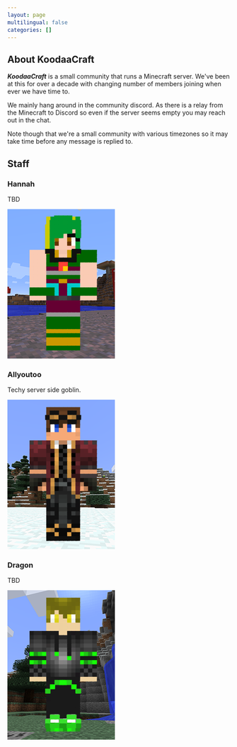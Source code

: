 ```yaml
---
layout: page
multilingual: false
categories: []
---
```


## About KoodaaCraft
**_KoodaaCraft_** is a small community that runs a Minecraft server. We've been at this for over a decade with changing number of members joining when ever
we have time to.

We mainly hang around in the community discord. As there is a relay from the Minecraft to Discord
so even if the server seems empty you may reach out in the chat.

Note though that we're a small community with various timezones so it may take time before
any message is replied to.

## Staff

### Hannah

TBD

![](/img/Hannah.png)

### Allyoutoo

Techy server side goblin.

![](/img/Allyoutoo.png)

### Dragon

TBD

![](/img/Dragon.png)